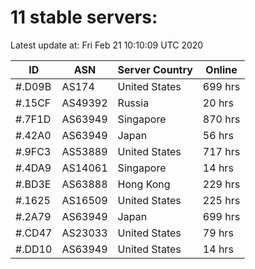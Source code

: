 # 11 stable servers:

Latest update at: Fri Feb 21 10:10:09 UTC 2020

| ID | ASN | Server Country | Online |
| -- | --- | -------------- | ------ |
| #.D09B | AS174 | United States | 699 hrs |
| #.15CF | AS49392 | Russia | 20 hrs |
| #.7F1D | AS63949 | Singapore | 870 hrs |
| #.42A0 | AS63949 | Japan | 56 hrs |
| #.9FC3 | AS53889 | United States | 717 hrs |
| #.4DA9 | AS14061 | Singapore | 14 hrs |
| #.BD3E | AS63888 | Hong Kong | 229 hrs |
| #.1625 | AS16509 | United States | 225 hrs |
| #.2A79 | AS63949 | Japan | 699 hrs |
| #.CD47 | AS23033 | United States | 79 hrs |
| #.DD10 | AS63949 | United States | 14 hrs |

